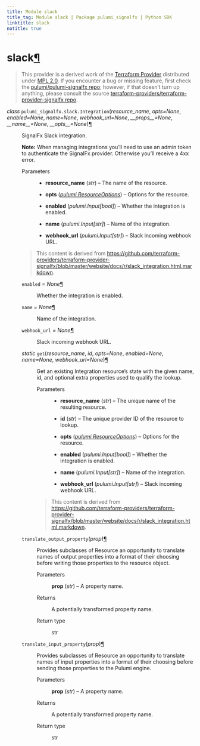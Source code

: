 ```yaml
---
title: Module slack
title_tag: Module slack | Package pulumi_signalfx | Python SDK
linktitle: slack
notitle: true
---
```


<div class="section" id="slack">
<h1>slack<a class="headerlink" href="#slack" title="Permalink to this headline">¶</a></h1>
<blockquote>
<div><p>This provider is a derived work of the <a class="reference external" href="https://github.com/terraform-providers/terraform-provider-signalfx">Terraform Provider</a> distributed under
<a class="reference external" href="https://www.mozilla.org/en-US/MPL/2.0/">MPL 2.0</a>. If you encounter a bug or missing feature, first check the
<a class="reference external" href="https://github.com/pulumi/pulumi-signalfx/issues">pulumi/pulumi-signalfx repo</a>; however, if that doesn’t turn up
anything, please consult the source <a class="reference external" href="https://github.com/terraform-providers/terraform-provider-signalfx/issues">terraform-providers/terraform-provider-signalfx repo</a>.</p>
</div></blockquote>
<span class="target" id="module-pulumi_signalfx.slack"></span><dl class="class">
<dt id="pulumi_signalfx.slack.Integration">
<em class="property">class </em><code class="sig-prename descclassname">pulumi_signalfx.slack.</code><code class="sig-name descname">Integration</code><span class="sig-paren">(</span><em class="sig-param">resource_name</em>, <em class="sig-param">opts=None</em>, <em class="sig-param">enabled=None</em>, <em class="sig-param">name=None</em>, <em class="sig-param">webhook_url=None</em>, <em class="sig-param">__props__=None</em>, <em class="sig-param">__name__=None</em>, <em class="sig-param">__opts__=None</em><span class="sig-paren">)</span><a class="headerlink" href="#pulumi_signalfx.slack.Integration" title="Permalink to this definition">¶</a></dt>
<dd><p>SignalFx Slack integration.</p>
<p><strong>Note:</strong> When managing integrations you’ll need to use an admin token to authenticate the SignalFx provider. Otherwise you’ll receive a 4xx error.</p>
<dl class="field-list simple">
<dt class="field-odd">Parameters</dt>
<dd class="field-odd"><ul class="simple">
<li><p><strong>resource_name</strong> (<em>str</em>) – The name of the resource.</p></li>
<li><p><strong>opts</strong> (<a class="reference internal" href="../../pulumi/#pulumi.ResourceOptions" title="pulumi.ResourceOptions"><em>pulumi.ResourceOptions</em></a>) – Options for the resource.</p></li>
<li><p><strong>enabled</strong> (<em>pulumi.Input</em><em>[</em><em>bool</em><em>]</em>) – Whether the integration is enabled.</p></li>
<li><p><strong>name</strong> (<em>pulumi.Input</em><em>[</em><em>str</em><em>]</em>) – Name of the integration.</p></li>
<li><p><strong>webhook_url</strong> (<em>pulumi.Input</em><em>[</em><em>str</em><em>]</em>) – Slack incoming webhook URL.</p></li>
</ul>
</dd>
</dl>
<blockquote>
<div><p>This content is derived from <a class="reference external" href="https://github.com/terraform-providers/terraform-provider-signalfx/blob/master/website/docs/r/slack_integration.html.markdown">https://github.com/terraform-providers/terraform-provider-signalfx/blob/master/website/docs/r/slack_integration.html.markdown</a>.</p>
</div></blockquote>
<dl class="attribute">
<dt id="pulumi_signalfx.slack.Integration.enabled">
<code class="sig-name descname">enabled</code><em class="property"> = None</em><a class="headerlink" href="#pulumi_signalfx.slack.Integration.enabled" title="Permalink to this definition">¶</a></dt>
<dd><p>Whether the integration is enabled.</p>
</dd></dl>

<dl class="attribute">
<dt id="pulumi_signalfx.slack.Integration.name">
<code class="sig-name descname">name</code><em class="property"> = None</em><a class="headerlink" href="#pulumi_signalfx.slack.Integration.name" title="Permalink to this definition">¶</a></dt>
<dd><p>Name of the integration.</p>
</dd></dl>

<dl class="attribute">
<dt id="pulumi_signalfx.slack.Integration.webhook_url">
<code class="sig-name descname">webhook_url</code><em class="property"> = None</em><a class="headerlink" href="#pulumi_signalfx.slack.Integration.webhook_url" title="Permalink to this definition">¶</a></dt>
<dd><p>Slack incoming webhook URL.</p>
</dd></dl>

<dl class="method">
<dt id="pulumi_signalfx.slack.Integration.get">
<em class="property">static </em><code class="sig-name descname">get</code><span class="sig-paren">(</span><em class="sig-param">resource_name</em>, <em class="sig-param">id</em>, <em class="sig-param">opts=None</em>, <em class="sig-param">enabled=None</em>, <em class="sig-param">name=None</em>, <em class="sig-param">webhook_url=None</em><span class="sig-paren">)</span><a class="headerlink" href="#pulumi_signalfx.slack.Integration.get" title="Permalink to this definition">¶</a></dt>
<dd><p>Get an existing Integration resource’s state with the given name, id, and optional extra
properties used to qualify the lookup.</p>
<dl class="field-list simple">
<dt class="field-odd">Parameters</dt>
<dd class="field-odd"><ul class="simple">
<li><p><strong>resource_name</strong> (<em>str</em>) – The unique name of the resulting resource.</p></li>
<li><p><strong>id</strong> (<em>str</em>) – The unique provider ID of the resource to lookup.</p></li>
<li><p><strong>opts</strong> (<a class="reference internal" href="../../pulumi/#pulumi.ResourceOptions" title="pulumi.ResourceOptions"><em>pulumi.ResourceOptions</em></a>) – Options for the resource.</p></li>
<li><p><strong>enabled</strong> (<em>pulumi.Input</em><em>[</em><em>bool</em><em>]</em>) – Whether the integration is enabled.</p></li>
<li><p><strong>name</strong> (<em>pulumi.Input</em><em>[</em><em>str</em><em>]</em>) – Name of the integration.</p></li>
<li><p><strong>webhook_url</strong> (<em>pulumi.Input</em><em>[</em><em>str</em><em>]</em>) – Slack incoming webhook URL.</p></li>
</ul>
</dd>
</dl>
<blockquote>
<div><p>This content is derived from <a class="reference external" href="https://github.com/terraform-providers/terraform-provider-signalfx/blob/master/website/docs/r/slack_integration.html.markdown">https://github.com/terraform-providers/terraform-provider-signalfx/blob/master/website/docs/r/slack_integration.html.markdown</a>.</p>
</div></blockquote>
</dd></dl>

<dl class="method">
<dt id="pulumi_signalfx.slack.Integration.translate_output_property">
<code class="sig-name descname">translate_output_property</code><span class="sig-paren">(</span><em class="sig-param">prop</em><span class="sig-paren">)</span><a class="headerlink" href="#pulumi_signalfx.slack.Integration.translate_output_property" title="Permalink to this definition">¶</a></dt>
<dd><p>Provides subclasses of Resource an opportunity to translate names of output properties
into a format of their choosing before writing those properties to the resource object.</p>
<dl class="field-list simple">
<dt class="field-odd">Parameters</dt>
<dd class="field-odd"><p><strong>prop</strong> (<em>str</em>) – A property name.</p>
</dd>
<dt class="field-even">Returns</dt>
<dd class="field-even"><p>A potentially transformed property name.</p>
</dd>
<dt class="field-odd">Return type</dt>
<dd class="field-odd"><p>str</p>
</dd>
</dl>
</dd></dl>

<dl class="method">
<dt id="pulumi_signalfx.slack.Integration.translate_input_property">
<code class="sig-name descname">translate_input_property</code><span class="sig-paren">(</span><em class="sig-param">prop</em><span class="sig-paren">)</span><a class="headerlink" href="#pulumi_signalfx.slack.Integration.translate_input_property" title="Permalink to this definition">¶</a></dt>
<dd><p>Provides subclasses of Resource an opportunity to translate names of input properties into
a format of their choosing before sending those properties to the Pulumi engine.</p>
<dl class="field-list simple">
<dt class="field-odd">Parameters</dt>
<dd class="field-odd"><p><strong>prop</strong> (<em>str</em>) – A property name.</p>
</dd>
<dt class="field-even">Returns</dt>
<dd class="field-even"><p>A potentially transformed property name.</p>
</dd>
<dt class="field-odd">Return type</dt>
<dd class="field-odd"><p>str</p>
</dd>
</dl>
</dd></dl>

</dd></dl>

</div>
